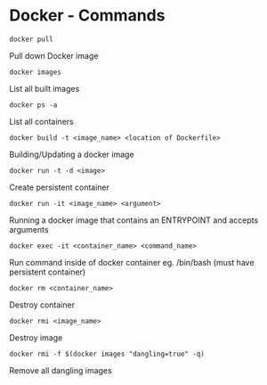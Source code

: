 # Docker - Commands

```docker pull```

Pull down Docker image

```docker images```

List all built images

```docker ps -a```

List all containers

```docker build -t <image_name> <location of Dockerfile>```

Building/Updating a docker image

```docker run -t -d <image>```

Create persistent container

```docker run -it <image_name> <argument>```

Running a docker image that contains an ENTRYPOINT and accepts arguments

```docker exec -it <container_name> <command_name>```

Run command inside of docker container eg. /bin/bash (must have persistent container)

```docker rm <container_name>```

Destroy container

```docker rmi <image_name>```

Destroy image

```docker rmi -f $(docker images "dangling=true" -q)```

Remove all dangling images



